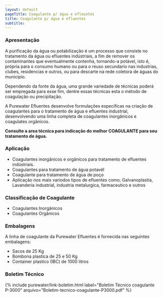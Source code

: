 ```yaml
---
layout: default
pageTitle: Coagulante p/ água e efleuntes
title: Coagulante p/ água e efluentes
subtitle: 
---
```


### Apresentação

A purificação da água ou potabilização é um processo que consiste no tratamento da água ou efluentes indústriais, a fim de remover os contaminantes que eventualmente contenha, tornando-a potável, isto é, própria para o consumo humano ou para o reuso secundario nas industrias, clubes, residencias e outros, ou para descarte na rede coletora de águas do municipio.

Dependendo da fonte da água, uma grande variedade de técnicas poderá ser empregada para esse fim, dentre essas técnicas esta o método de coagulação ou precipitação.

A Purewater Efluentes desenvolve formulações especificas na criação de coagulantes para o tratamento de água e efluentes industrial, desenvolvendo uma linha completa de coagulantes inorgânicos e coagulates orgânicos.

**Consulte a area técnica para indicação do melhor COAGULANTE para seu tratamento de água.**

### Aplicação

- Coagulantes inorgânicos e orgânicos para tratamento de efluentes indústriais.
- Coagulantes para tratamento de água potavél
- Coagulante para tratamento de água de poço
- Aplicação nos mais variodos tipos de efluentes como; Galvanoplastia, Lavanderia industrial, industria metalurgica, farmaceutico e outros

### Classificação de Coagulante

- Coagulantes Inorgânicos
- Coagulantes Orgânicos

### Embalagens

A linha de coagulante da Purewater Efluentes é fornecida nas seguintes embalagens:

- Sacos de 25 Kg 
- Bombona plastica de 25 e 50 Kg
- Container plastico (IBC) de 1000 litros

### Boletim Técnico

{% include purewater/link-boletim.html 
   label="Boletim Técnico coagulante P-3000" 
   arquivo="Boletim-tecnico-coagulante-P3000.pdf" %}
   

